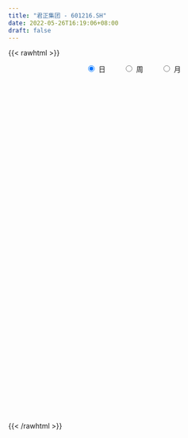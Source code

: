 ```yaml
---
title: "君正集团 - 601216.SH"
date: 2022-05-26T16:19:06+08:00
draft: false
---
```

{{< rawhtml >}}
    <div style="text-align: center">
        <label style="padding: 1rem;"><input style="margin-right: .5rem" type="radio" name="period" value="D" checked onclick="period_change(this)">日</label>
        <label style="padding: 1rem;"><input style="margin-right: .5rem" type="radio" name="period" value="W" onclick="period_change(this)">周</label>
        <label style="padding: 1rem;"><input style="margin-right: .5rem" type="radio" name="period" value="M" onclick="period_change(this)">月</label>
    </div>
    <div id="chart" style="height: 700px;"></div> 
    <script type="text/javascript">
        const D_v = [891993.33,692372.86,1177638.8999999999,1035519.51,570657.67,552056.97,911359.78,1564120.9299999999,1066874.3500000001,1007108.9300000001,904822.03,755658.48,815085.98,568655.12,2514483.6000000001,1509762.9199999999,1034806.73,2079027.0,1630216.23,1502436.74,1031755.72,751898.2,547353.0,594900.98,507960.56,565389.37,741685.8199999999,530629.66,539510.89,500364.05,899895.02,702386.58,799708.9399999999,532064.35,444704.12,517934.22,445865.38,620851.65,785610.91,890453.63,553523.09,1210856.28,659799.97,814462.5,583436.63,511651.98,510893.88,1152224.22,967160.24,915084.6899999999,730670.59,904309.3199999999,567568.12,526907.39,636214.03,521986.53,443466.32,572027.4,394645.7,517112.4,497159.42,1467773.3200000001,847079.73,985526.1800000001,656171.8100000001,693503.9300000001,763688.13,653877.25,665514.89,1479097.0600000001,1037381.14,3695187.8799999999,3338530.1400000001,1975680.51,2566145.6099999999,3070098.48,2380429.6600000001,2567075.3100000001,2041448.6499999999,1452501.27,1993085.9099999999,4476432.54,6048664.1900000004,4520880.1299999999,3769780.0,2610029.1499999999,2451434.4500000002,3193665.77,2348176.4199999999,2670800.7400000002,4679308.9500000002,3319400.4199999999,2244024.7400000002,1385315.8,1793103.49,931786.53,871679.75,1016834.76,1169423.6299999999,1295946.96,685058.9,637066.2,900810.01,723571.27,731986.73,846252.4300000001,904200.33,561227.0699999999,578066.36,782814.24,681209.41,605361.91,556036.03,950867.52,521070.84,461659.95,742460.97,412104.43,417504.42,544348.5,731305.4399999999,579739.59,435371.78,502161.74,323847.48,442221.88,785501.08,525642.64,668993.35,426878.86,357545.08,350039.66,1887666.6499999999,1077306.8799999999,1699748.54,1527173.4099999999,1204030.27,1032720.75,1499332.9399999999,1236533.1299999999,1170460.3999999999,1140944.8,1052517.4199999999,893242.76,650643.0699999999,668935.79,617906.35,832667.2,507476.81,525184.01,524150.21,508654.82,735581.67,577483.96,383067.27,439290.4,335992.97,626605.5600000001,491002.96,348871.12,444720.24,301954.92,547277.54,587928.64,600447.71,596471.0,295974.48,312977.46,367352.8,330176.72,280419.0,209089.26,403180.44,256407.1,296575.95,263075.46,284151.68,277584.1,321292.84,325514.51,313048.3,243530.24,280445.05,252497.64,239972.14,203314.21,223690.62,273353.76,311071.33,640132.8100000001,291286.97,311145.85,247444.73,362269.42,650178.28,419646.62,369961.93,387451.67,544921.4300000001,309156.33,340036.64,289573.83,519512.56,452062.67,364059.24,326668.17,292320.73,258854.79,230476.34,277543.42,269114.63,280747.91,207482.0,308997.66,315932.0,220869.06,392616.7,349524.35,324354.93,633580.72,408025.88,430431.65,397404.47,1064750.0600000001,439835.15,381220.92,612572.76,478847.35,321656.09,498294.09,453962.05,398770.35,283682.37,457368.71,392852.81,359891.17,182567.8,311319.96,362531.71,244456.0,252608.79,197991.69,160121.58,191360.58,245366.05,330310.43,366700.83,341202.69,182980.38,253045.33]
const D_histogram = [0.0,0.0006062678,-0.0081409157,-0.0198484936,-0.0242648705,-0.0268557848,-0.0202240232,-0.0062944168,0.0023994535,-0.0005310316,-0.0045299281,-0.0041283884,-0.0100743976,-0.0129953203,0.0037443275,0.016157823,0.0203220646,0.034820564,0.0404001684,0.0284029586,0.0066104418,-0.0036016581,-0.0117554225,-0.0168884822,-0.0204588235,-0.0189868304,-0.0163028192,-0.0174299179,-0.0151033459,-0.0138905026,-0.0223421156,-0.0306136631,-0.0293344933,-0.0322801421,-0.0325404234,-0.0265625213,-0.0226710667,-0.0215160347,-0.0137913524,-0.0023224479,0.0038773939,0.0147371424,0.0177039288,0.0212712747,0.0185977856,0.0127485991,0.0090155744,0.0150803581,0.0154467416,0.0070816526,-0.0044192531,-0.0236544255,-0.030082441,-0.0299921776,-0.0244764033,-0.0208987965,-0.0148468471,-0.0171000914,-0.0161054807,-0.0111760789,-0.0052897145,0.0143016485,0.0241926617,0.0350881602,0.0376658211,0.0309799895,0.0340840923,0.0290440436,0.0190974088,0.0256986123,0.0301417057,0.0642011796,0.0766012472,0.0707719371,0.0728063837,0.0858788576,0.080738025,0.0872412763,0.0749759965,0.058438989,0.0559126641,0.0768510242,0.1246255213,0.1334632632,0.1171287226,0.0805005933,0.0603310613,0.0354428566,0.0037155657,0.0070088181,0.0307873031,0.0016330166,-0.044495849,-0.0649211238,-0.1031169058,-0.1183047553,-0.1243876322,-0.1190558964,-0.1206177347,-0.1306107816,-0.1329414503,-0.1300443107,-0.1103242484,-0.0910530372,-0.0818003305,-0.0663620984,-0.0642975362,-0.0603661858,-0.0527805633,-0.0540308699,-0.0568016155,-0.0519543371,-0.0437442699,-0.0458825113,-0.0421648502,-0.0374283132,-0.0392360979,-0.0360270696,-0.0278451799,-0.0220172534,-0.007709247,0.0047996643,0.0155142606,0.0200399415,0.0242326712,0.0279416926,0.0361948302,0.0403992271,0.0462207087,0.0456252867,0.0422114508,0.0383901914,0.0586770969,0.0622448443,0.0760642807,0.0877533538,0.0941035051,0.0933690741,0.1020597434,0.1019298028,0.0871112949,0.058559131,0.0431839134,0.0233736105,0.0049595809,-0.002052652,-0.0136715447,-0.0313666204,-0.0397456779,-0.0443085097,-0.0486919324,-0.0551748466,-0.0471918423,-0.0444926892,-0.0419545546,-0.0389165969,-0.0343595626,-0.0251819154,-0.0218281667,-0.0184217231,-0.0163951893,-0.0114733626,-0.0056068593,0.0037478796,0.0064937477,-0.0014432063,-0.0054457625,-0.0073982583,-0.0124138374,-0.0184199023,-0.0227754243,-0.0251780078,-0.0338313137,-0.0337463663,-0.0364082855,-0.029082184,-0.0158135467,-0.0013942948,0.0085262006,0.0176401874,0.0180725748,0.0155523528,0.0125545131,0.0138530857,0.0126395059,0.0130770507,0.0157730996,0.0152402173,0.0158675856,0.0088568272,0.0057022642,0.0019261774,0.0005067966,0.0038286879,0.0124921579,0.0131719974,0.0075058389,-0.0031342995,-0.019517998,-0.0258347699,-0.0260899456,-0.028216579,-0.0460184755,-0.0458038143,-0.0399471702,-0.0307702077,-0.0224757807,-0.0157562671,-0.0090638617,-0.0084622056,-0.0072231293,-0.0043566687,-0.0038014131,0.003581077,0.0091039914,0.0137892662,0.0240542528,0.0295654429,0.0336552841,0.0365631478,0.0372180479,0.0363416756,0.0395740555,0.0470366074,0.0451649646,0.0450961236,0.0275509468,0.0043761307,-0.0096351666,-0.0350154378,-0.0629203955,-0.0678271865,-0.0693945376,-0.0501213427,-0.0378270925,-0.0381234986,-0.0347218754,-0.0271870497,-0.0205855191,-0.0142299278,-0.0064146943,0.0000058177,0.0052155582,0.00938142,0.0113768821,0.0169868572,0.0264440683,0.0211640257,0.020277219,0.0215061027]
const D_fast = [0.0,0.0007578348,-0.0100245777,-0.0266942789,-0.0371768736,-0.046481734,-0.0449059782,-0.032549976,-0.0232562423,-0.0263194853,-0.0314508638,-0.0320814212,-0.0405460298,-0.0467157826,-0.0290400529,-0.0125871017,-0.0033423439,0.0198612964,0.0355409429,0.0306444729,0.0105045664,-0.0006079479,-0.011700568,-0.0210557482,-0.0297407954,-0.0330155099,-0.0344072035,-0.0398917817,-0.0413410462,-0.0436008285,-0.0576379704,-0.0735629337,-0.0796173872,-0.0906330715,-0.0990284586,-0.0996911869,-0.101467499,-0.1056914756,-0.1014146314,-0.0905263389,-0.0833571486,-0.0688131146,-0.0614203459,-0.0525351813,-0.0505592241,-0.0532212607,-0.0547003919,-0.0448655187,-0.0406374497,-0.0472321256,-0.0598378446,-0.0849866233,-0.0989352492,-0.1063430301,-0.1069463567,-0.108593449,-0.1062532113,-0.1127814785,-0.115813238,-0.1136778559,-0.1091139201,-0.085947145,-0.0700079663,-0.0503404279,-0.0383463117,-0.0372871458,-0.0256620199,-0.0234410578,-0.0286133404,-0.0155874839,-0.003608964,0.0465008048,0.0780511842,0.0899148583,0.1101509009,0.1446930892,0.1597367628,0.1880503332,0.1945290526,0.1926017923,0.2040536334,0.2442047496,0.323135627,0.3653391847,0.3782868247,0.3617838438,0.356697077,0.3406695866,0.309871187,0.314916644,0.3463919547,0.3176459224,0.2603930945,0.2237375388,0.1597625304,0.114998492,0.0778187071,0.0533864687,0.0216701968,-0.0209755455,-0.0565415767,-0.0861555148,-0.0940165146,-0.0975085627,-0.1087059387,-0.1098582311,-0.1238680531,-0.1350282491,-0.1406377674,-0.1553957915,-0.172366941,-0.1805082468,-0.1832342471,-0.1968431163,-0.2036666678,-0.2082872091,-0.2199040182,-0.2257017574,-0.2244811626,-0.2241575495,-0.2117768549,-0.1980680274,-0.183474866,-0.1739391998,-0.1636883023,-0.1529938578,-0.1356920126,-0.1213878089,-0.1040111501,-0.0932002505,-0.0860612237,-0.0802849352,-0.0453287555,-0.026199797,0.0066357095,0.0402631211,0.0701391487,0.0927469863,0.1269525914,0.1523051015,0.1592644173,0.1453520361,0.1407727968,0.1268058966,0.1096317623,0.1021063663,0.0870695875,0.0615328566,0.0432173797,0.0275774205,0.0110210146,-0.0092556112,-0.0130705675,-0.0214945866,-0.0294450907,-0.0361362822,-0.0401691385,-0.0372869702,-0.0393902632,-0.0405892504,-0.0426615139,-0.0406080279,-0.0361432394,-0.0258515305,-0.0214822255,-0.0297799812,-0.035143978,-0.0389460384,-0.0470650767,-0.0576761173,-0.0677254953,-0.0764225807,-0.0935337151,-0.1018853592,-0.1136493498,-0.1135937943,-0.1042785438,-0.0902078655,-0.0781558199,-0.0646317863,-0.0596812552,-0.058313389,-0.0581726004,-0.0534107564,-0.0514644598,-0.0477576523,-0.0411183285,-0.0378411565,-0.0332468917,-0.0380434434,-0.0397724403,-0.0430669828,-0.0443596644,-0.0400806011,-0.0282940917,-0.0243212528,-0.0281109516,-0.0395346649,-0.0607978629,-0.0735733273,-0.0803509894,-0.0895317675,-0.1188382829,-0.1300745753,-0.1342047237,-0.1327203132,-0.1300448313,-0.1272643845,-0.1228379445,-0.1243518398,-0.1249185459,-0.1231412524,-0.1235363501,-0.1152585907,-0.1074596785,-0.0993270871,-0.0830485373,-0.0701459865,-0.0576423243,-0.0455936736,-0.0356342615,-0.0274252149,-0.0142993212,0.0049223826,0.014341981,0.0255471708,0.0148897307,-0.0071910527,-0.0236111416,-0.0577452723,-0.1013803289,-0.1232439165,-0.1421599021,-0.1354170428,-0.1325795657,-0.1424068465,-0.1476856921,-0.1469476288,-0.145492478,-0.1426943687,-0.1364828087,-0.1300608423,-0.1235472123,-0.1170359954,-0.1121963128,-0.1023396234,-0.0862713952,-0.0862604314,-0.0820779334,-0.075472524]
const D_slow = [0.0,0.000151567,-0.001883662,-0.0068457854,-0.012912003,-0.0196259492,-0.024681955,-0.0262555592,-0.0256556958,-0.0257884537,-0.0269209357,-0.0279530328,-0.0304716322,-0.0337204623,-0.0327843804,-0.0287449247,-0.0236644085,-0.0149592675,-0.0048592255,0.0022415142,0.0038941247,0.0029937101,0.0000548545,-0.004167266,-0.0092819719,-0.0140286795,-0.0181043843,-0.0224618638,-0.0262377003,-0.0297103259,-0.0352958548,-0.0429492706,-0.0502828939,-0.0583529294,-0.0664880353,-0.0731286656,-0.0787964323,-0.0841754409,-0.087623279,-0.088203891,-0.0872345425,-0.0835502569,-0.0791242747,-0.0738064561,-0.0691570097,-0.0659698599,-0.0637159663,-0.0599458768,-0.0560841914,-0.0543137782,-0.0554185915,-0.0613321979,-0.0688528081,-0.0763508525,-0.0824699533,-0.0876946525,-0.0914063642,-0.0956813871,-0.0997077573,-0.102501777,-0.1038242056,-0.1002487935,-0.0942006281,-0.085428588,-0.0760121327,-0.0682671354,-0.0597461123,-0.0524851014,-0.0477107492,-0.0412860961,-0.0337506697,-0.0177003748,0.001449937,0.0191429213,0.0373445172,0.0588142316,0.0789987378,0.1008090569,0.1195530561,0.1341628033,0.1481409693,0.1673537254,0.1985101057,0.2318759215,0.2611581021,0.2812832505,0.2963660158,0.3052267299,0.3061556214,0.3079078259,0.3156046516,0.3160129058,0.3048889435,0.2886586626,0.2628794361,0.2333032473,0.2022063393,0.1724423652,0.1422879315,0.1096352361,0.0763998735,0.0438887959,0.0163077338,-0.0064555255,-0.0269056082,-0.0434961328,-0.0595705168,-0.0746620633,-0.0878572041,-0.1013649216,-0.1155653255,-0.1285539097,-0.1394899772,-0.150960605,-0.1615018176,-0.1708588959,-0.1806679204,-0.1896746878,-0.1966359827,-0.2021402961,-0.2040676079,-0.2028676918,-0.1989891266,-0.1939791413,-0.1879209735,-0.1809355503,-0.1718868428,-0.161787036,-0.1502318588,-0.1388255371,-0.1282726744,-0.1186751266,-0.1040058524,-0.0884446413,-0.0694285711,-0.0474902327,-0.0239643564,-0.0006220879,0.024892848,0.0503752987,0.0721531224,0.0867929051,0.0975888835,0.1034322861,0.1046721813,0.1041590183,0.1007411322,0.0928994771,0.0829630576,0.0718859302,0.0597129471,0.0459192354,0.0341212748,0.0229981025,0.0125094639,0.0027803147,-0.005809576,-0.0121050548,-0.0175620965,-0.0221675273,-0.0262663246,-0.0291346653,-0.0305363801,-0.0295994102,-0.0279759732,-0.0283367748,-0.0296982155,-0.03154778,-0.0346512394,-0.039256215,-0.044950071,-0.051244573,-0.0597024014,-0.068138993,-0.0772410643,-0.0845116103,-0.088464997,-0.0888135707,-0.0866820205,-0.0822719737,-0.07775383,-0.0738657418,-0.0707271135,-0.0672638421,-0.0641039656,-0.060834703,-0.0568914281,-0.0530813737,-0.0491144773,-0.0469002706,-0.0454747045,-0.0449931602,-0.044866461,-0.043909289,-0.0407862496,-0.0374932502,-0.0356167905,-0.0364003654,-0.0412798649,-0.0477385574,-0.0542610438,-0.0613151885,-0.0728198074,-0.084270761,-0.0942575535,-0.1019501054,-0.1075690506,-0.1115081174,-0.1137740828,-0.1158896342,-0.1176954165,-0.1187845837,-0.119734937,-0.1188396677,-0.1165636699,-0.1131163533,-0.1071027901,-0.0997114294,-0.0912976084,-0.0821568214,-0.0728523095,-0.0637668905,-0.0538733767,-0.0421142248,-0.0308229837,-0.0195489528,-0.0126612161,-0.0115671834,-0.013975975,-0.0227298345,-0.0384599334,-0.05541673,-0.0727653644,-0.0852957001,-0.0947524732,-0.1042833479,-0.1129638167,-0.1197605791,-0.1249069589,-0.1284644409,-0.1300681145,-0.13006666,-0.1287627705,-0.1264174155,-0.1235731949,-0.1193264806,-0.1127154635,-0.1074244571,-0.1023551524,-0.0969786267]
const D_data = [['2021-05-17', 5.5877, 5.5402, 5.4832, 5.6162],['2021-05-18', 5.5022, 5.5497, 5.4832, 5.6067],['2021-05-19', 5.5307, 5.4072, 5.3882, 5.5402],['2021-05-20', 5.3597, 5.3027, 5.2456, 5.3977],['2021-05-21', 5.3122, 5.3312, 5.3027, 5.3977],['2021-05-24', 5.3217, 5.3122, 5.2741, 5.3597],['2021-05-25', 5.3312, 5.4167, 5.3027, 5.4452],['2021-05-26', 5.4737, 5.5497, 5.4642, 5.6353],['2021-05-27', 5.4927, 5.5402, 5.4832, 5.6067],['2021-05-28', 5.5687, 5.4072, 5.3882, 5.5877],['2021-05-31', 5.4072, 5.3692, 5.3122, 5.4262],['2021-06-01', 5.3502, 5.4072, 5.3027, 5.4262],['2021-06-02', 5.4072, 5.3027, 5.2931, 5.4072],['2021-06-03', 5.3122, 5.3027, 5.2931, 5.3692],['2021-06-04', 5.4832, 5.5782, 5.4262, 5.7398],['2021-06-07', 5.4737, 5.6067, 5.4357, 5.6353],['2021-06-08', 5.5592, 5.5592, 5.5307, 5.6638],['2021-06-09', 5.5687, 5.7588, 5.5307, 5.7588],['2021-06-10', 5.7303, 5.7303, 5.5877, 5.7493],['2021-06-11', 5.72, 5.52, 5.51, 5.72],['2021-06-15', 5.52, 5.32, 5.31, 5.52],['2021-06-16', 5.3, 5.38, 5.25, 5.43],['2021-06-17', 5.35, 5.35, 5.33, 5.43],['2021-06-18', 5.36, 5.34, 5.23, 5.37],['2021-06-21', 5.28, 5.32, 5.26, 5.35],['2021-06-22', 5.32, 5.36, 5.3, 5.39],['2021-06-23', 5.37, 5.37, 5.3, 5.41],['2021-06-24', 5.36, 5.31, 5.3, 5.37],['2021-06-25', 5.31, 5.34, 5.28, 5.37],['2021-06-28', 5.32, 5.32, 5.3, 5.36],['2021-06-29', 5.32, 5.16, 5.15, 5.33],['2021-06-30', 5.14, 5.09, 5.06, 5.14],['2021-07-01', 5.12, 5.16, 5.1, 5.29],['2021-07-02', 5.16, 5.07, 5.06, 5.17],['2021-07-05', 5.06, 5.06, 5.01, 5.1],['2021-07-06', 5.07, 5.12, 5.07, 5.17],['2021-07-07', 5.09, 5.09, 5.05, 5.11],['2021-07-08', 5.11, 5.04, 5.02, 5.14],['2021-07-09', 5.01, 5.12, 4.96, 5.15],['2021-07-12', 5.12, 5.2, 5.11, 5.26],['2021-07-13', 5.16, 5.17, 5.14, 5.24],['2021-07-14', 5.17, 5.27, 5.13, 5.36],['2021-07-15', 5.23, 5.21, 5.14, 5.28],['2021-07-16', 5.2, 5.24, 5.17, 5.35],['2021-07-19', 5.25, 5.17, 5.15, 5.27],['2021-07-20', 5.12, 5.11, 5.04, 5.17],['2021-07-21', 5.12, 5.11, 5.1, 5.19],['2021-07-22', 5.11, 5.24, 5.07, 5.3],['2021-07-23', 5.24, 5.19, 5.17, 5.36],['2021-07-26', 5.19, 5.06, 5.0, 5.19],['2021-07-27', 5.03, 4.96, 4.96, 5.12],['2021-07-28', 4.95, 4.76, 4.56, 4.96],['2021-07-29', 4.78, 4.82, 4.78, 4.89],['2021-07-30', 4.82, 4.85, 4.77, 4.91],['2021-08-02', 4.85, 4.9, 4.75, 4.92],['2021-08-03', 4.86, 4.87, 4.84, 4.93],['2021-08-04', 4.91, 4.9, 4.86, 4.93],['2021-08-05', 4.88, 4.78, 4.78, 4.89],['2021-08-06', 4.8, 4.79, 4.74, 4.84],['2021-08-09', 4.77, 4.83, 4.74, 4.86],['2021-08-10', 4.83, 4.85, 4.8, 4.89],['2021-08-11', 4.85, 5.08, 4.85, 5.15],['2021-08-12', 5.02, 5.04, 4.96, 5.07],['2021-08-13', 5.03, 5.12, 5.01, 5.14],['2021-08-16', 5.15, 5.07, 5.06, 5.18],['2021-08-17', 5.05, 4.96, 4.95, 5.11],['2021-08-18', 4.95, 5.09, 4.92, 5.1],['2021-08-19', 5.11, 5.0, 4.98, 5.12],['2021-08-20', 4.99, 4.91, 4.85, 4.99],['2021-08-23', 4.91, 5.12, 4.91, 5.27],['2021-08-24', 5.12, 5.14, 5.07, 5.2],['2021-08-25', 5.16, 5.65, 5.09, 5.65],['2021-08-26', 5.65, 5.56, 5.45, 5.68],['2021-08-27', 5.5, 5.41, 5.37, 5.53],['2021-08-30', 5.48, 5.56, 5.48, 5.68],['2021-08-31', 5.52, 5.81, 5.43, 6.0],['2021-09-01', 5.82, 5.68, 5.63, 5.95],['2021-09-02', 5.68, 5.91, 5.58, 5.97],['2021-09-03', 5.88, 5.74, 5.7, 5.99],['2021-09-06', 5.72, 5.68, 5.55, 5.78],['2021-09-07', 5.73, 5.87, 5.68, 5.94],['2021-09-08', 5.85, 6.29, 5.84, 6.45],['2021-09-09', 6.38, 6.92, 6.35, 6.92],['2021-09-10', 6.9, 6.72, 6.59, 6.98],['2021-09-13', 6.68, 6.52, 6.27, 6.72],['2021-09-14', 6.53, 6.24, 6.2, 6.56],['2021-09-15', 6.2, 6.39, 6.16, 6.48],['2021-09-16', 6.6, 6.29, 6.27, 6.75],['2021-09-17', 6.18, 6.11, 5.97, 6.43],['2021-09-22', 6.18, 6.52, 6.1, 6.56],['2021-09-23', 6.81, 6.91, 6.45, 7.16],['2021-09-24', 6.68, 6.29, 6.23, 6.75],['2021-09-27', 6.44, 5.9, 5.82, 6.45],['2021-09-28', 5.9, 6.04, 5.89, 6.14],['2021-09-29', 6.0, 5.63, 5.6, 6.1],['2021-09-30', 5.63, 5.72, 5.62, 5.79],['2021-10-08', 5.83, 5.71, 5.65, 5.89],['2021-10-11', 5.8, 5.78, 5.67, 5.85],['2021-10-12', 5.75, 5.63, 5.51, 5.89],['2021-10-13', 5.61, 5.41, 5.26, 5.63],['2021-10-14', 5.3, 5.38, 5.28, 5.48],['2021-10-15', 5.37, 5.35, 5.3, 5.46],['2021-10-18', 5.35, 5.53, 5.31, 5.54],['2021-10-19', 5.54, 5.55, 5.48, 5.61],['2021-10-20', 5.38, 5.43, 5.34, 5.49],['2021-10-21', 5.42, 5.51, 5.42, 5.58],['2021-10-22', 5.47, 5.33, 5.29, 5.51],['2021-10-25', 5.24, 5.31, 5.17, 5.38],['2021-10-26', 5.29, 5.33, 5.28, 5.45],['2021-10-27', 5.31, 5.18, 5.12, 5.32],['2021-10-28', 5.14, 5.09, 5.06, 5.24],['2021-10-29', 5.1, 5.13, 5.02, 5.14],['2021-11-01', 5.09, 5.15, 5.08, 5.17],['2021-11-02', 5.14, 4.98, 4.9, 5.14],['2021-11-03', 4.96, 5.0, 4.89, 5.04],['2021-11-04', 5.01, 4.98, 4.95, 5.02],['2021-11-05', 4.97, 4.85, 4.83, 4.97],['2021-11-08', 4.85, 4.86, 4.78, 4.89],['2021-11-09', 4.85, 4.9, 4.84, 4.92],['2021-11-10', 4.88, 4.86, 4.78, 4.89],['2021-11-11', 4.86, 4.98, 4.85, 4.99],['2021-11-12', 4.98, 5.0, 4.94, 5.04],['2021-11-15', 5.01, 5.02, 4.95, 5.03],['2021-11-16', 5.02, 4.97, 4.95, 5.04],['2021-11-17', 4.98, 4.98, 4.92, 5.0],['2021-11-18', 4.98, 4.99, 4.98, 5.03],['2021-11-19', 4.98, 5.08, 4.92, 5.1],['2021-11-22', 5.05, 5.07, 5.04, 5.13],['2021-11-23', 5.08, 5.13, 5.05, 5.18],['2021-11-24', 5.12, 5.08, 5.06, 5.13],['2021-11-25', 5.08, 5.05, 5.05, 5.1],['2021-11-26', 5.03, 5.04, 4.99, 5.07],['2021-11-29', 4.97, 5.41, 4.93, 5.5],['2021-11-30', 5.42, 5.3, 5.28, 5.45],['2021-12-01', 5.3, 5.52, 5.28, 5.59],['2021-12-02', 5.55, 5.62, 5.47, 5.7],['2021-12-03', 5.67, 5.67, 5.59, 5.73],['2021-12-06', 5.7, 5.67, 5.62, 5.75],['2021-12-07', 5.72, 5.89, 5.65, 5.91],['2021-12-08', 5.88, 5.89, 5.74, 5.99],['2021-12-09', 5.9, 5.75, 5.72, 5.92],['2021-12-10', 5.71, 5.53, 5.53, 5.77],['2021-12-13', 5.63, 5.63, 5.6, 5.78],['2021-12-14', 5.61, 5.52, 5.49, 5.68],['2021-12-15', 5.51, 5.46, 5.45, 5.56],['2021-12-16', 5.46, 5.55, 5.46, 5.55],['2021-12-17', 5.55, 5.45, 5.45, 5.57],['2021-12-20', 5.41, 5.29, 5.28, 5.42],['2021-12-21', 5.28, 5.32, 5.23, 5.35],['2021-12-22', 5.32, 5.31, 5.28, 5.38],['2021-12-23', 5.31, 5.26, 5.23, 5.31],['2021-12-24', 5.26, 5.17, 5.15, 5.29],['2021-12-27', 5.26, 5.32, 5.24, 5.41],['2021-12-28', 5.26, 5.25, 5.19, 5.32],['2021-12-29', 5.22, 5.23, 5.19, 5.29],['2021-12-30', 5.23, 5.22, 5.19, 5.26],['2021-12-31', 5.21, 5.23, 5.2, 5.24],['2022-01-04', 5.26, 5.3, 5.24, 5.34],['2022-01-05', 5.29, 5.24, 5.2, 5.29],['2022-01-06', 5.21, 5.24, 5.2, 5.25],['2022-01-07', 5.24, 5.22, 5.21, 5.29],['2022-01-10', 5.22, 5.26, 5.21, 5.28],['2022-01-11', 5.24, 5.29, 5.24, 5.34],['2022-01-12', 5.29, 5.37, 5.27, 5.38],['2022-01-13', 5.39, 5.32, 5.3, 5.44],['2022-01-14', 5.3, 5.17, 5.16, 5.31],['2022-01-17', 5.15, 5.18, 5.13, 5.2],['2022-01-18', 5.2, 5.18, 5.15, 5.21],['2022-01-19', 5.16, 5.11, 5.09, 5.18],['2022-01-20', 5.11, 5.05, 5.04, 5.14],['2022-01-21', 5.05, 5.02, 5.01, 5.08],['2022-01-24', 5.02, 5.0, 4.96, 5.02],['2022-01-25', 4.99, 4.86, 4.86, 5.0],['2022-01-26', 4.88, 4.91, 4.88, 4.96],['2022-01-27', 4.92, 4.83, 4.83, 4.93],['2022-01-28', 4.84, 4.93, 4.83, 4.94],['2022-02-07', 4.99, 5.03, 4.99, 5.05],['2022-02-08', 5.0, 5.1, 5.0, 5.1],['2022-02-09', 5.12, 5.1, 5.08, 5.14],['2022-02-10', 5.12, 5.14, 5.09, 5.17],['2022-02-11', 5.13, 5.06, 5.05, 5.16],['2022-02-14', 5.06, 5.02, 5.01, 5.07],['2022-02-15', 5.01, 5.0, 4.97, 5.05],['2022-02-16', 5.03, 5.05, 5.02, 5.1],['2022-02-17', 5.07, 5.02, 5.01, 5.08],['2022-02-18', 5.0, 5.04, 4.98, 5.05],['2022-02-21', 5.05, 5.08, 5.03, 5.09],['2022-02-22', 5.05, 5.05, 5.01, 5.1],['2022-02-23', 5.03, 5.07, 5.01, 5.07],['2022-02-24', 5.08, 4.96, 4.93, 5.13],['2022-02-25', 4.98, 4.98, 4.96, 5.03],['2022-02-28', 4.98, 4.95, 4.88, 4.99],['2022-03-01', 4.96, 4.96, 4.93, 5.0],['2022-03-02', 4.93, 5.02, 4.93, 5.03],['2022-03-03', 5.06, 5.12, 5.01, 5.16],['2022-03-04', 5.07, 5.05, 5.02, 5.09],['2022-03-07', 5.04, 4.96, 4.93, 5.06],['2022-03-08', 4.94, 4.85, 4.82, 4.95],['2022-03-09', 4.86, 4.69, 4.47, 4.9],['2022-03-10', 4.82, 4.73, 4.71, 4.82],['2022-03-11', 4.68, 4.76, 4.57, 4.77],['2022-03-14', 4.72, 4.7, 4.7, 4.83],['2022-03-15', 4.67, 4.41, 4.4, 4.68],['2022-03-16', 4.48, 4.54, 4.35, 4.57],['2022-03-17', 4.57, 4.58, 4.55, 4.65],['2022-03-18', 4.54, 4.62, 4.53, 4.65],['2022-03-21', 4.62, 4.62, 4.56, 4.65],['2022-03-22', 4.59, 4.61, 4.56, 4.64],['2022-03-23', 4.62, 4.62, 4.6, 4.66],['2022-03-24', 4.6, 4.54, 4.53, 4.61],['2022-03-25', 4.53, 4.53, 4.52, 4.61],['2022-03-28', 4.5, 4.54, 4.43, 4.57],['2022-03-29', 4.55, 4.5, 4.48, 4.56],['2022-03-30', 4.53, 4.59, 4.52, 4.61],['2022-03-31', 4.6, 4.59, 4.57, 4.65],['2022-04-01', 4.56, 4.6, 4.54, 4.61],['2022-04-06', 4.58, 4.71, 4.56, 4.73],['2022-04-07', 4.69, 4.7, 4.66, 4.75],['2022-04-08', 4.68, 4.72, 4.63, 4.72],['2022-04-11', 4.69, 4.74, 4.68, 4.86],['2022-04-12', 4.72, 4.74, 4.64, 4.76],['2022-04-13', 4.72, 4.74, 4.68, 4.82],['2022-04-14', 4.76, 4.82, 4.74, 4.84],['2022-04-15', 4.78, 4.93, 4.78, 5.21],['2022-04-18', 4.92, 4.86, 4.82, 4.92],['2022-04-19', 4.91, 4.91, 4.85, 4.94],['2022-04-20', 4.86, 4.67, 4.67, 4.87],['2022-04-21', 4.65, 4.5, 4.47, 4.65],['2022-04-22', 4.48, 4.51, 4.4, 4.56],['2022-04-25', 4.46, 4.24, 4.24, 4.47],['2022-04-26', 4.2, 4.02, 4.02, 4.26],['2022-04-27', 3.99, 4.16, 3.92, 4.17],['2022-04-28', 4.13, 4.12, 4.08, 4.19],['2022-04-29', 4.16, 4.37, 4.15, 4.38],['2022-05-05', 4.28, 4.32, 4.27, 4.4],['2022-05-06', 4.23, 4.15, 4.13, 4.24],['2022-05-09', 4.15, 4.16, 4.12, 4.2],['2022-05-10', 4.12, 4.2, 4.06, 4.21],['2022-05-11', 4.19, 4.19, 4.17, 4.28],['2022-05-12', 4.19, 4.19, 4.13, 4.22],['2022-05-13', 4.2, 4.22, 4.18, 4.29],['2022-05-16', 4.27, 4.22, 4.2, 4.28],['2022-05-17', 4.23, 4.22, 4.16, 4.24],['2022-05-18', 4.24, 4.22, 4.19, 4.24],['2022-05-19', 4.16, 4.2, 4.12, 4.21],['2022-05-20', 4.22, 4.26, 4.21, 4.26],['2022-05-23', 4.26, 4.35, 4.25, 4.38],['2022-05-24', 4.35, 4.18, 4.18, 4.38],['2022-05-25', 4.18, 4.22, 4.17, 4.24],['2022-05-26', 4.23, 4.25, 4.17, 4.27]]
const W_v = [5862077.1899999995,3929247.8400000003,3702945.5600000001,1412407.2,3893993.0099999998,3366873.5500000003,1873062.6700000002,1461941.0100000002,3506499.9299999997,2022177.8200000001,1963982.3700000001,1625654.96,1590050.2799999998,1095057.7,2513210.9699999997,2243051.2399999998,3706682.1699999999,2911211.0800000001,6013439.25,12188957.7400000002,6166724.3700000001,6277553.2199999997,9314497.3200000003,5734962.9399999995,4618927.3499999996,3784858.5099999998,2665101.9299999997,1930834.8200000001,1605429.5299999998,1410136.8799999999,1461329.4399999999,2213038.3499999996,2636121.8399999999,4487894.7299999995,3238859.1899999999,3289780.6699999999,2137314.3899999997,2073499.9000000001,783916.83,2178950.4100000001,1684586.98,1032400.37,1501140.4500000002,1672600.9199999999,1454770.8500000001,1586452.3200000001,1400809.4099999999,1348137.8300000001,1650528.4200000002,965596.96,1177062.73,1085600.03,1010940.49,2340819.0099999998,1246110.4900000002,1432888.21,951686.6099999999,1090364.48,981752.51,713142.0900000001,746377.48,803051.42,600574.8100000001,1241495.6399999999,1086999.4399999999,1040139.8500000001,1125363.76,2189144.6499999999,2611632.7400000002,1919769.2999999998,850169.9500000001,1079895.7,938382.4600000001,585328.3199999999,613967.1799999999,391869.15,864286.83,908733.5900000001,885453.59,826102.7000000001,1472607.5800000001,3405768.8300000001,14063252.25,13674062.4199999999,12013630.5099999979,9415293.9399999995,4734840.2200000007,5230218.29,5552634.8600000003,2659086.4899999998,2445046.9300000002,1080367.6399999999,2062532.4000000001,1748144.2899999998,1234786.4100000001,1736847.3,902976.24,3360969.5499999998,2331994.8999999999,1327343.6799999999,1344274.6100000003,1250456.52,1360256.8399999999,890290.3599999999,1245633.4399999999,1036160.1099999999,827334.05,1027159.5200000001,1073219.3700000001,2345535.8399999999,2463277.1399999997,1622183.6999999997,1620614.21,120775.82,693491.42,1142750.73,602828.7,1265737.52,1619193.96,1023622.88,822448.1200000001,1512627.7,778949.16,989393.46,2235099.1600000001,1428695.8300000001,2089843.0700000001,2210155.3999999999,2266728.48,1279699.3700000001,2070438.3300000001,1922508.3700000001,3056466.6500000004,2494898.6699999999,2033287.51,2307276.1499999999,1468122.5000000002,1906895.8699999999,973443.6799999999,1866755.4299999999,1142648.03,4141952.1799999997,1866398.2000000002,994970.1900000001,1075292.95,2292233.4400000004,2329195.5300000003,1139241.3,868961.6900000001,1399619.8,1013338.22,2738496.6499999999,6568774.75,9813975.9900000002,14696946.5299999993,31324380.7200000025,39206502.3599999994,43072240.3300000057,33271125.9600000009,33385233.9700000025,22325381.3900000006,18174424.6099999994,17516663.1300000027,12367524.7199999988,5331737.9700000007,2056756.5,11700032.6099999994,8583642.5299999993,7256295.79,11629591.120000001,9130266.2000000011,6361252.7699999996,7164482.5599999996,7529549.2300000004,5220325.0899999999,5228756.0199999996,5628978.9000000004,10939431.2400000002,7477304.2999999998,5634484.0,9472744.5,17582887.0599999987,27354016.799999997,9550151.5899999999,6627453.7200000007,20289368.7199999988,11192591.3299999982,7621062.4199999999,7821260.7799999993,5042383.0199999996,4554056.75,8365924.5700000003,8430482.8200000003,5190704.5199999996,9049540.4800000004,4096076.0,7968395.4399999995,4368182.2699999996,5101520.96,5558705.2100000009,7756249.620000001,2925907.8999999999,2885176.3000000003,3434418.9399999999,2814966.2800000003,4129095.4699999997,3725366.9500000002,3644540.1099999999,2568339.9800000004,4314651.0499999998,3432756.0100000002,11525876.7300000004,12625197.7100000009,18491564.0399999991,14373085.790000001,10669510.1099999994,6354230.5600000005,871679.75,4804330.4499999993,4106820.77,3208678.9900000002,3232095.3100000005,2685002.3799999999,2489103.96,2329099.5900000003,7395925.75,6079992.0199999996,3883245.3900000001,2898133.0499999998,2471416.2699999996,1911199.8800000001,2634079.8100000001,1586900.46,1428328.21,1521591.4300000002,1219759.28,1739535.49,1990684.8999999999,1951528.0,1951876.47,1328309.9100000001,1334028.6299999999,1066495.98,2934192.7800000003,2234132.27,2092077.5699999998,752743.98,1353484.26,1125150.3299999998,1143929.23]
const W_histogram = [0.0,-0.0039949858,-0.0197459634,-0.0250383183,-0.0199500836,-0.0295217171,-0.0387336798,-0.044162353,-0.0313714787,-0.0321957453,-0.0229874419,-0.0149028917,-0.0069105898,-0.0068651383,-0.0018126535,0.0041263036,0.013784594,0.017265543,0.0316053039,0.0444543604,0.0565897386,0.059535453,0.0694308098,0.065493523,0.0574424747,0.0395991692,0.0189586583,0.0041194959,-0.0068191491,-0.013224346,-0.017915487,-0.0142447427,-0.0110003551,0.0023489474,-0.000703189,-0.0053605525,-0.0152732039,-0.0299291941,-0.0422161844,-0.0567835349,-0.0698832305,-0.0782176127,-0.0744367364,-0.0640927317,-0.0640456136,-0.0753185683,-0.0764017191,-0.0838796042,-0.1032956796,-0.1059157138,-0.1121480835,-0.1010382301,-0.0869156749,-0.0629592965,-0.0520375302,-0.0325789694,-0.0243635982,-0.0129638784,-0.0051906745,-0.0000861541,0.0076284956,0.0185675786,0.0268786336,0.0098159207,0.0070138126,0.0109323905,0.0204412338,0.0302349281,0.0519352757,0.0546792389,0.0522357467,0.0502959908,0.0416965105,0.0346329101,0.0272214963,0.0258025437,0.0286975743,0.0324711512,0.0306268062,0.0274387908,0.0342153936,0.055911182,0.1156811853,0.1295161865,0.1601264656,0.1757200804,0.1608745935,0.1552056732,0.1386329018,0.1163082941,0.0821897323,0.0449477513,0.0086764314,-0.0235030464,-0.0465527519,-0.0609638628,-0.0765646423,-0.0731691284,-0.0627029524,-0.0583832995,-0.0521255557,-0.0480659373,-0.0417476061,-0.0390614755,-0.0403119254,-0.0508348251,-0.0552573537,-0.0517460303,-0.0481526673,-0.0295957346,-0.0127314105,-0.0090340731,-0.0100102993,-0.0106318053,-0.0077577568,-0.0081864272,-0.0074276373,-0.0048752816,0.0013589014,-0.00007197,-0.0008776743,0.0024987976,0.0045677842,0.0062344621,0.0129017031,0.0142960247,0.0197719001,0.0205113886,0.0165948634,0.0072471848,-0.0146675998,-0.0186497268,-0.0100622368,-0.0175914542,-0.0117557281,-0.0187097605,-0.0268465418,-0.0325629548,-0.0369181332,-0.0294054442,-0.0228092747,-0.0026202743,0.0132553398,0.0234206958,0.0262042972,0.0354065661,0.0319357292,0.0311543267,0.0271784227,0.0286283408,0.0296938135,0.040701344,0.0633396241,0.0755611201,0.1871757305,0.4051497589,0.6974510523,0.7174095926,0.7337936302,0.6944666369,0.6237311438,0.4343172412,0.3262189849,0.2157901159,0.0885780113,0.0131090648,-0.041764907,-0.0795524188,-0.1535887245,-0.2649145904,-0.3385962844,-0.3870740524,-0.4333128635,-0.4462358485,-0.4596271715,-0.4466990995,-0.4399786921,-0.3982909877,-0.3668964334,-0.353069502,-0.3174288868,-0.1970893364,-0.1350438332,-0.0918611577,-0.0116164151,0.0234008764,0.0342377745,0.0310979326,0.0283854752,-0.0018826933,-0.012648571,0.0033465625,0.0140431056,0.0147631794,0.0255280304,0.0407601045,0.0433375657,0.026843032,0.0198111368,0.0250963882,0.0231405185,0.008922851,-0.0007681178,-0.0243428414,-0.0349066729,-0.0322149599,-0.032131611,-0.0521213915,-0.0656569822,-0.0493991194,-0.0496685089,-0.0148589924,0.0292973943,0.1184121743,0.1292944893,0.140693008,0.1036336285,0.0736461807,0.0271592374,-0.0055962434,-0.0395024375,-0.0773678368,-0.0881118901,-0.0855599996,-0.0822713547,-0.0357479747,-0.0136228571,-0.0040898239,-0.0157032138,-0.0182281824,-0.0193500323,-0.0220422294,-0.0319090878,-0.0418538609,-0.0371908685,-0.0331043376,-0.0320705992,-0.0246350907,-0.036495069,-0.0501715357,-0.0609643649,-0.0590342316,-0.0459053387,-0.0205973011,-0.0291404835,-0.0405177442,-0.0580880003,-0.0599793274,-0.0537220839,-0.0457539289]
const W_fast = [0.0,-0.0049937322,-0.0256812006,-0.0372331352,-0.0371324214,-0.0540844841,-0.0729798668,-0.0894491282,-0.0845011236,-0.0933743266,-0.0899128836,-0.0855540563,-0.0792894019,-0.080960235,-0.0763609135,-0.0693903806,-0.0562859416,-0.0484886069,-0.0262475201,-0.0022848735,0.0239979394,0.0418275171,0.0690805764,0.0815166703,0.0878262406,0.0798827274,0.0639818811,0.0501725927,0.0375291605,0.027817877,0.0186478643,0.0187574229,0.0192517218,0.0331882611,0.0299603274,0.0239628257,0.0102318735,-0.0119064154,-0.0347474517,-0.0635106859,-0.0940811892,-0.1219699745,-0.1367982824,-0.1424774605,-0.1584417459,-0.1885443427,-0.2087279232,-0.2371757094,-0.2824157047,-0.3115146673,-0.3457840578,-0.359933762,-0.3675401255,-0.3593235712,-0.3614111875,-0.350097369,-0.3479728973,-0.3398141472,-0.3333386119,-0.32825563,-0.3186338564,-0.3030528787,-0.2880221654,-0.3026308981,-0.303679553,-0.2970278776,-0.2824087258,-0.2650562995,-0.230372133,-0.21395836,-0.2033429155,-0.1927086737,-0.1908840264,-0.1892893993,-0.189895439,-0.1848637557,-0.1747943315,-0.1629029668,-0.1570906102,-0.1534189279,-0.1380884767,-0.1024148928,-0.0137245932,0.0324894546,0.1031313501,0.162654985,0.1880281464,0.2211606445,0.2392460985,0.2459985643,0.2324274356,0.2064223925,0.1723201804,0.134264941,0.0995770475,0.0699249709,0.0351830309,0.0202862627,0.0150767006,0.0048005285,-0.0019731165,-0.0099299824,-0.0140485528,-0.0211277911,-0.0324562223,-0.0556878283,-0.0739246953,-0.0833498795,-0.0917946833,-0.0806366842,-0.0669552127,-0.0655163936,-0.0689951947,-0.072274652,-0.0713400427,-0.0738153199,-0.0749134393,-0.073579904,-0.0670059957,-0.0684548595,-0.0694799824,-0.0654788111,-0.0622678784,-0.059042585,-0.0491499182,-0.0441815905,-0.0337627401,-0.0278954044,-0.0276632138,-0.0351990961,-0.0607807807,-0.0694253394,-0.0633534086,-0.0752804896,-0.0723836955,-0.0840151681,-0.0988635848,-0.1127207365,-0.1263054482,-0.1261441203,-0.1252502694,-0.1057163376,-0.0865268886,-0.0705063586,-0.0611716829,-0.0431177724,-0.0386046771,-0.0315974979,-0.0287787962,-0.0201717929,-0.0116828668,0.0094999997,0.0479731858,0.0790849619,0.2374935048,0.5567549729,1.0234190294,1.2227299679,1.422562413,1.556852079,1.6420493719,1.5612147795,1.5346712694,1.4781899294,1.3731223276,1.3009306473,1.2356154488,1.1779398323,1.0655063455,0.887951832,0.7296210669,0.5843747858,0.4298077589,0.3053258117,0.1770276958,0.078280993,-0.0249932726,-0.0828783152,-0.1432078692,-0.2176483133,-0.2613649198,-0.1902977036,-0.1620131586,-0.1417957726,-0.0644551337,-0.0235876231,-0.0041912814,0.0004433598,0.0048272712,-0.0259115705,-0.039839591,-0.0230078169,-0.0088004973,-0.0043896288,0.0127572298,0.0381793301,0.0515911827,0.041807407,0.039728296,0.0512876444,0.0551169044,0.0431299496,0.0332469514,0.0035865175,-0.0157039822,-0.0210660093,-0.0290155631,-0.0620356915,-0.0919855278,-0.0880774448,-0.1007639616,-0.0696691931,-0.0181884578,0.1005293657,0.143735303,0.1903070738,0.1791561014,0.1675801987,0.1278830648,0.0937285232,0.0499467197,-0.0072606389,-0.0400326646,-0.0588707741,-0.0761499678,-0.0385635815,-0.0198441782,-0.011333601,-0.0268727943,-0.0339548085,-0.0399141665,-0.0481169209,-0.0659610513,-0.0863692896,-0.0910040144,-0.0951935678,-0.1021774792,-0.1009007434,-0.121884489,-0.1481038396,-0.17413776,-0.1869661847,-0.1853136264,-0.1651549141,-0.1809832174,-0.2024899141,-0.2345821703,-0.2514683292,-0.2586416066,-0.2621119339]
const W_slow = [0.0,-0.0009987464,-0.0059352373,-0.0121948169,-0.0171823378,-0.024562767,-0.034246187,-0.0452867752,-0.0531296449,-0.0611785812,-0.0669254417,-0.0706511646,-0.0723788121,-0.0740950966,-0.07454826,-0.0735166841,-0.0700705356,-0.0657541499,-0.0578528239,-0.0467392338,-0.0325917992,-0.0177079359,-0.0003502335,0.0160231473,0.030383766,0.0402835582,0.0450232228,0.0460530968,0.0443483095,0.041042223,0.0365633513,0.0330021656,0.0302520768,0.0308393137,0.0306635164,0.0293233783,0.0255050773,0.0180227788,0.0074687327,-0.006727151,-0.0241979587,-0.0437523618,-0.0623615459,-0.0783847288,-0.0943961323,-0.1132257743,-0.1323262041,-0.1532961052,-0.1791200251,-0.2055989535,-0.2336359744,-0.2588955319,-0.2806244506,-0.2963642747,-0.3093736573,-0.3175183996,-0.3236092992,-0.3268502688,-0.3281479374,-0.3281694759,-0.326262352,-0.3216204574,-0.314900799,-0.3124468188,-0.3106933656,-0.307960268,-0.3028499596,-0.2952912276,-0.2823074086,-0.2686375989,-0.2555786622,-0.2430046645,-0.2325805369,-0.2239223094,-0.2171169353,-0.2106662994,-0.2034919058,-0.195374118,-0.1877174164,-0.1808577187,-0.1723038703,-0.1583260748,-0.1294057785,-0.0970267319,-0.0569951155,-0.0130650954,0.027153553,0.0659549713,0.1006131967,0.1296902702,0.1502377033,0.1614746411,0.163643749,0.1577679874,0.1461297994,0.1308888337,0.1117476731,0.0934553911,0.077779653,0.0631838281,0.0501524392,0.0381359548,0.0276990533,0.0179336844,0.0078557031,-0.0048530032,-0.0186673416,-0.0316038492,-0.043642016,-0.0510409497,-0.0542238023,-0.0564823205,-0.0589848954,-0.0616428467,-0.0635822859,-0.0656288927,-0.067485802,-0.0687046224,-0.0683648971,-0.0683828896,-0.0686023081,-0.0679776087,-0.0668356627,-0.0652770471,-0.0620516214,-0.0584776152,-0.0535346402,-0.048406793,-0.0442580772,-0.042446281,-0.0461131809,-0.0507756126,-0.0532911718,-0.0576890354,-0.0606279674,-0.0653054075,-0.072017043,-0.0801577817,-0.089387315,-0.096738676,-0.1024409947,-0.1030960633,-0.0997822284,-0.0939270544,-0.0873759801,-0.0785243386,-0.0705404063,-0.0627518246,-0.0559572189,-0.0488001337,-0.0413766803,-0.0312013443,-0.0153664383,0.0035238417,0.0503177744,0.1516052141,0.3259679771,0.5053203753,0.6887687828,0.8623854421,1.018318228,1.1268975383,1.2084522845,1.2623998135,1.2845443163,1.2878215825,1.2773803558,1.2574922511,1.21909507,1.1528664224,1.0682173513,0.9714488382,0.8631206223,0.7515616602,0.6366548673,0.5249800925,0.4149854194,0.3154126725,0.2236885642,0.1354211887,0.056063967,0.0067916329,-0.0269693254,-0.0499346149,-0.0528387186,-0.0469884995,-0.0384290559,-0.0306545728,-0.023558204,-0.0240288773,-0.02719102,-0.0263543794,-0.022843603,-0.0191528081,-0.0127708006,-0.0025807744,0.008253617,0.014964375,0.0199171592,0.0261912562,0.0319763859,0.0342070986,0.0340150692,0.0279293588,0.0192026906,0.0111489506,0.0031160479,-0.0099143,-0.0263285455,-0.0386783254,-0.0510954526,-0.0548102007,-0.0474858521,-0.0178828086,0.0144408138,0.0496140658,0.0755224729,0.0939340181,0.1007238274,0.0993247666,0.0894491572,0.070107198,0.0480792255,0.0266892255,0.0061213869,-0.0028156068,-0.0062213211,-0.0072437771,-0.0111695805,-0.0157266261,-0.0205641342,-0.0260746915,-0.0340519635,-0.0445154287,-0.0538131459,-0.0620892302,-0.07010688,-0.0762656527,-0.08538942,-0.0979323039,-0.1131733951,-0.127931953,-0.1394082877,-0.144557613,-0.1518427338,-0.1619721699,-0.17649417,-0.1914890018,-0.2049195228,-0.216358005]
const W_data = [['2017-03-17', 4.0481, 4.0716, 3.9856, 4.181],['2017-03-24', 4.0716, 4.009, 3.9074, 4.1263],['2017-03-31', 3.9778, 3.798, 3.759, 4.0794],['2017-04-07', 3.798, 3.8527, 3.798, 3.8996],['2017-04-14', 3.884, 3.9621, 3.7511, 4.0481],['2017-04-21', 3.9153, 3.7433, 3.6574, 4.009],['2017-04-28', 3.7355, 3.6652, 3.5714, 3.7511],['2017-05-05', 3.6574, 3.6339, 3.5714, 3.7121],['2017-05-12', 3.6105, 3.8449, 3.587, 3.9465],['2017-05-19', 3.8215, 3.673, 3.6574, 3.8996],['2017-05-26', 3.6574, 3.7902, 3.6027, 3.8059],['2017-06-02', 3.798, 3.798, 3.7199, 3.8449],['2017-06-09', 3.798, 3.8215, 3.7668, 3.8606],['2017-06-16', 3.8059, 3.7277, 3.7199, 3.8137],['2017-06-23', 3.7355, 3.7902, 3.7199, 3.8996],['2017-06-30', 3.7902, 3.8215, 3.7746, 3.8449],['2017-07-07', 3.8215, 3.9074, 3.8215, 4.0247],['2017-07-14', 3.9074, 3.8684, 3.798, 3.9856],['2017-07-21', 3.8684, 4.0637, 3.5948, 4.1341],['2017-07-28', 4.1341, 4.1419, 4.0559, 4.4701],['2017-08-04', 4.1263, 4.2357, 4.0325, 4.3216],['2017-08-11', 4.1966, 4.2045, 4.0716, 4.3614],['2017-08-18', 4.2045, 4.377, 4.1339, 4.6281],['2017-08-25', 4.4084, 4.2751, 4.1653, 4.6045],['2017-09-01', 4.2829, 4.2437, 4.1574, 4.33],['2017-09-08', 4.2045, 4.0947, 4.0633, 4.2515],['2017-09-15', 4.0554, 3.9848, 3.9535, 4.0633],['2017-09-22', 3.9848, 3.977, 3.8986, 4.0319],['2017-09-29', 3.9691, 3.9613, 3.9299, 4.0711],['2017-10-13', 4.0005, 3.9691, 3.9378, 4.0397],['2017-10-20', 3.977, 3.9535, 3.8593, 3.977],['2017-10-27', 3.9456, 4.0476, 3.9378, 4.126],['2017-11-03', 4.0319, 4.0554, 3.9221, 4.2202],['2017-11-10', 4.0162, 4.228, 3.9221, 4.2986],['2017-11-17', 4.2359, 4.0554, 3.9064, 4.2359],['2017-11-24', 4.0241, 4.0162, 3.9456, 4.2359],['2017-12-01', 3.9927, 3.9064, 3.8672, 4.0241],['2017-12-08', 3.9378, 3.7652, 3.6946, 3.977],['2017-12-15', 3.7652, 3.6946, 3.6789, 3.7887],['2018-04-20', 3.6946, 3.5534, 3.5456, 4.0476],['2018-04-27', 3.5456, 3.4436, 3.3651, 3.5848],['2018-05-04', 3.4593, 3.3808, 3.2789, 3.4907],['2018-05-11', 3.3965, 3.4514, 3.3651, 3.5142],['2018-05-18', 3.4514, 3.5063, 3.4044, 3.5456],['2018-05-25', 3.5377, 3.3416, 3.3338, 3.5613],['2018-06-01', 3.3416, 3.0984, 3.0749, 3.3495],['2018-06-08', 3.1141, 3.1141, 3.0828, 3.2004],['2018-06-15', 3.1141, 2.9259, 2.871, 3.1612],['2018-06-22', 2.8788, 2.6043, 2.5023, 2.8788],['2018-06-29', 2.6043, 2.6435, 2.5023, 2.6592],['2018-07-06', 2.6435, 2.4552, 2.3533, 2.6513],['2018-07-13', 2.4631, 2.565, 2.4474, 2.5886],['2018-07-20', 2.6043, 2.5572, 2.4866, 2.62],['2018-07-27', 2.5494, 2.6824, 2.5258, 2.8474],['2018-08-03', 2.6903, 2.5242, 2.4529, 2.6982],['2018-08-10', 2.4846, 2.6349, 2.4529, 2.6587],['2018-08-17', 2.5875, 2.5004, 2.4767, 2.6508],['2018-08-24', 2.4767, 2.5321, 2.4767, 2.6824],['2018-08-31', 2.5479, 2.4846, 2.4767, 2.5954],['2018-09-07', 2.4688, 2.4371, 2.4213, 2.5004],['2018-09-14', 2.4213, 2.4609, 2.3817, 2.5321],['2018-09-21', 2.445, 2.5162, 2.4134, 2.5242],['2018-09-28', 2.5162, 2.5083, 2.4688, 2.5242],['2018-10-12', 2.4767, 2.1364, 2.0652, 2.4925],['2018-10-19', 2.2156, 2.2235, 2.1127, 2.2393],['2018-10-26', 2.257, 2.2738, 2.2151, 2.3493],['2018-11-02', 2.2654, 2.3493, 2.2319, 2.3493],['2018-11-09', 2.3409, 2.3829, 2.2906, 2.5926],['2018-11-16', 2.3745, 2.6094, 2.3661, 2.643],['2018-11-23', 2.5926, 2.4416, 2.4332, 2.643],['2018-11-30', 2.4332, 2.3829, 2.3325, 2.4752],['2018-12-07', 2.4332, 2.3829, 2.3577, 2.4752],['2018-12-14', 2.3577, 2.2738, 2.2654, 2.3913],['2018-12-21', 2.257, 2.2486, 2.2067, 2.2738],['2018-12-28', 2.2486, 2.1983, 2.1563, 2.2654],['2019-01-04', 2.1983, 2.2402, 2.148, 2.2402],['2019-01-11', 2.2654, 2.2906, 2.2319, 2.3158],['2019-01-18', 2.2738, 2.3158, 2.257, 2.3409],['2019-01-25', 2.3325, 2.2486, 2.2319, 2.3325],['2019-02-01', 2.2654, 2.2151, 2.148, 2.2738],['2019-02-15', 2.2151, 2.3493, 2.2151, 2.4164],['2019-02-22', 2.3661, 2.6262, 2.3661, 2.6346],['2019-03-01', 2.8276, 3.373, 2.6933, 3.4485],['2019-03-08', 3.2974, 3.0793, 3.0625, 3.6666],['2019-03-15', 3.0793, 3.5156, 3.0793, 3.717],['2019-03-22', 3.4653, 3.5827, 3.3394, 3.7673],['2019-03-29', 3.4904, 3.3394, 3.1632, 3.524],['2019-04-04', 3.3646, 3.5324, 3.3394, 3.7925],['2019-04-12', 3.6247, 3.4653, 3.4233, 3.7757],['2019-04-19', 3.5156, 3.4065, 3.3226, 3.5324],['2019-04-26', 3.4233, 3.2052, 3.1968, 3.4233],['2019-04-30', 3.18, 3.0457, 2.8947, 3.1884],['2019-05-10', 2.9031, 2.9031, 2.7521, 2.9618],['2019-05-17', 2.8695, 2.7856, 2.7688, 2.9283],['2019-05-24', 2.7856, 2.7437, 2.7101, 2.8611],['2019-05-31', 2.7688, 2.7269, 2.7185, 2.8444],['2019-06-06', 2.7437, 2.5926, 2.5843, 2.7521],['2019-06-14', 2.5926, 2.7521, 2.5675, 2.9534],['2019-06-21', 2.7437, 2.836, 2.7017, 2.8863],['2019-06-28', 2.8276, 2.7605, 2.7353, 2.8695],['2019-07-05', 2.8108, 2.7772, 2.7521, 2.8611],['2019-07-12', 2.7772, 2.7437, 2.6346, 2.8192],['2019-07-19', 2.7269, 2.7688, 2.6933, 2.836],['2019-07-26', 2.7688, 2.7185, 2.6766, 2.7856],['2019-08-02', 2.7185, 2.643, 2.6262, 2.836],['2019-08-09', 2.643, 2.4584, 2.4164, 2.643],['2019-08-16', 2.4668, 2.45, 2.3913, 2.5087],['2019-08-23', 2.4668, 2.5004, 2.45, 2.5591],['2019-08-30', 2.4332, 2.4752, 2.4248, 2.5423],['2019-09-06', 2.4668, 2.6849, 2.4584, 2.7185],['2019-09-12', 2.6933, 2.7353, 2.6598, 2.8444],['2019-09-20', 2.7353, 2.6094, 2.5843, 2.7856],['2019-09-27', 2.601, 2.5423, 2.5171, 2.6849],['2019-09-30', 2.5423, 2.5255, 2.5171, 2.5507],['2019-10-11', 2.5171, 2.5591, 2.5087, 2.5759],['2019-10-18', 2.5759, 2.5087, 2.5004, 2.6346],['2019-10-25', 2.5087, 2.5087, 2.4752, 2.5255],['2019-11-01', 2.5255, 2.5255, 2.4668, 2.601],['2019-11-08', 2.5171, 2.5843, 2.4836, 2.6178],['2019-11-15', 2.5591, 2.492, 2.492, 2.5675],['2019-11-22', 2.492, 2.4836, 2.4668, 2.5339],['2019-11-29', 2.5004, 2.5339, 2.4752, 2.6514],['2019-12-06', 2.5339, 2.5255, 2.492, 2.5423],['2019-12-13', 2.5255, 2.5255, 2.4836, 2.5423],['2019-12-20', 2.5255, 2.6094, 2.5087, 2.6598],['2019-12-27', 2.601, 2.5675, 2.5423, 2.6094],['2020-01-03', 2.5591, 2.643, 2.5339, 2.6849],['2020-01-10', 2.601, 2.6094, 2.5843, 2.7101],['2020-01-17', 2.601, 2.5507, 2.5423, 2.7017],['2020-01-23', 2.5507, 2.45, 2.4248, 2.5591],['2020-02-07', 2.2067, 2.1983, 2.0053, 2.2151],['2020-02-14', 2.1815, 2.3325, 2.1731, 2.3829],['2020-02-21', 2.3409, 2.4836, 2.3325, 2.5759],['2020-02-28', 2.4668, 2.2654, 2.2654, 2.4752],['2020-03-06', 2.2822, 2.4081, 2.2822, 2.4584],['2020-03-13', 2.3661, 2.2235, 2.1396, 2.3745],['2020-03-20', 2.2654, 2.1396, 2.0892, 2.2654],['2020-03-27', 2.0976, 2.0976, 2.0473, 2.148],['2020-04-03', 2.0808, 2.0473, 2.0221, 2.0892],['2020-04-10', 2.0892, 2.1647, 2.064, 2.3158],['2020-04-17', 2.148, 2.1563, 2.1228, 2.2235],['2020-04-24', 2.148, 2.3745, 2.1228, 2.5591],['2020-04-30', 2.3577, 2.4081, 2.2486, 2.4248],['2020-05-08', 2.3913, 2.4081, 2.3661, 2.4416],['2020-05-15', 2.4164, 2.3577, 2.3493, 2.4248],['2020-05-22', 2.3745, 2.4836, 2.3577, 2.5171],['2020-05-29', 2.5087, 2.3567, 2.3377, 2.5255],['2020-06-05', 2.3662, 2.3947, 2.3567, 2.4423],['2020-06-12', 2.3947, 2.3567, 2.3282, 2.4138],['2020-06-19', 2.3947, 2.4328, 2.3947, 2.4898],['2020-06-24', 2.4328, 2.4518, 2.4138, 2.5183],['2020-07-03', 2.4423, 2.6323, 2.4042, 2.6513],['2020-07-10', 2.7083, 2.9079, 2.6608, 3.0409],['2020-07-17', 2.9079, 2.9269, 2.8604, 3.307],['2020-07-24', 2.9554, 4.6184, 2.9554, 4.6184],['2020-07-31', 4.3619, 7.0987, 4.1908, 7.0987],['2020-08-07', 7.8019, 9.8926, 6.9847, 9.8926],['2020-08-14', 9.6645, 7.954, 7.8875, 10.7954],['2020-08-21', 8.2486, 8.6762, 8.03, 10.5863],['2020-08-28', 8.8187, 8.6002, 7.6689, 9.674],['2020-09-04', 8.6097, 8.5717, 8.3721, 9.3509],['2020-09-11', 8.4576, 6.9562, 6.557, 8.4956],['2020-09-18', 6.9562, 7.6404, 6.6901, 8.0205],['2020-09-25', 7.6689, 7.4123, 7.1367, 7.7449],['2020-09-30', 7.3363, 6.8611, 6.7471, 7.3458],['2020-10-09', 6.9847, 7.1842, 6.9562, 7.2698],['2020-10-16', 7.1747, 7.2603, 6.9942, 7.9825],['2020-10-23', 7.3173, 7.3553, 7.2127, 7.8875],['2020-10-30', 7.4123, 6.6806, 6.6331, 7.4408],['2020-11-06', 6.6806, 5.7113, 5.6162, 6.7281],['2020-11-13', 5.7683, 5.5972, 5.4357, 6.1674],['2020-11-20', 5.6543, 5.4357, 5.3217, 5.7398],['2020-11-27', 5.4737, 5.0081, 4.913, 5.5402],['2020-12-04', 5.0271, 5.0271, 4.9415, 5.3407],['2020-12-11', 4.9891, 4.685, 4.6279, 5.0651],['2020-12-18', 4.6755, 4.7325, 4.5614, 4.9605],['2020-12-25', 4.704, 4.4189, 4.2478, 4.8275],['2020-12-31', 4.4094, 4.704, 4.3904, 5.1981],['2021-01-08', 4.6279, 4.5044, 4.2383, 4.6755],['2021-01-15', 4.5139, 4.1433, 4.0388, 4.5519],['2021-01-22', 4.1813, 4.2953, 4.1528, 4.685],['2021-01-29', 4.2573, 5.5782, 4.1243, 5.5782],['2021-02-05', 5.6067, 5.2076, 5.1316, 6.4905],['2021-02-10', 5.1981, 5.1601, 4.97, 5.5972],['2021-02-19', 5.2836, 5.9108, 5.2456, 5.9108],['2021-02-26', 6.1294, 5.6543, 5.5687, 6.4905],['2021-03-05', 5.7018, 5.4927, 5.3882, 6.1104],['2021-03-12', 5.5307, 5.3597, 4.97, 5.6543],['2021-03-19', 5.2646, 5.3692, 5.0841, 5.6923],['2021-03-26', 5.2646, 4.9415, 4.799, 5.4072],['2021-04-02', 4.9415, 5.0651, 4.799, 5.1696],['2021-04-09', 5.0176, 5.4072, 4.9891, 5.7873],['2021-04-16', 5.4642, 5.4167, 5.2361, 5.7588],['2021-04-23', 5.3502, 5.3312, 5.2361, 5.5497],['2021-04-30', 5.3977, 5.5022, 5.2646, 5.7778],['2021-05-07', 5.4262, 5.6543, 5.3787, 6.0534],['2021-05-14', 5.6543, 5.5782, 5.4452, 5.9774],['2021-05-21', 5.5877, 5.3312, 5.2456, 5.6162],['2021-05-28', 5.3217, 5.4072, 5.2741, 5.6353],['2021-06-04', 5.4072, 5.5782, 5.2931, 5.7398],['2021-06-11', 5.4737, 5.52, 5.4357, 5.7588],['2021-06-18', 5.52, 5.34, 5.23, 5.52],['2021-06-25', 5.28, 5.34, 5.26, 5.41],['2021-07-02', 5.32, 5.07, 5.06, 5.36],['2021-07-09', 5.06, 5.12, 4.96, 5.17],['2021-07-16', 5.12, 5.24, 5.11, 5.36],['2021-07-23', 5.25, 5.19, 5.04, 5.36],['2021-07-30', 5.19, 4.85, 4.56, 5.19],['2021-08-06', 4.85, 4.79, 4.74, 4.93],['2021-08-13', 4.77, 5.12, 4.74, 5.15],['2021-08-20', 5.15, 4.91, 4.85, 5.18],['2021-08-27', 4.91, 5.41, 4.91, 5.68],['2021-09-03', 5.48, 5.74, 5.43, 6.0],['2021-09-10', 5.72, 6.72, 5.55, 6.98],['2021-09-17', 6.68, 6.11, 5.97, 6.75],['2021-09-24', 6.18, 6.29, 6.1, 7.16],['2021-09-30', 6.44, 5.72, 5.6, 6.45],['2021-10-08', 5.83, 5.71, 5.65, 5.89],['2021-10-15', 5.8, 5.35, 5.26, 5.89],['2021-10-22', 5.35, 5.33, 5.29, 5.61],['2021-10-29', 5.24, 5.13, 5.02, 5.45],['2021-11-05', 5.09, 4.85, 4.83, 5.17],['2021-11-12', 4.85, 5.0, 4.78, 5.04],['2021-11-19', 5.01, 5.08, 4.92, 5.1],['2021-11-26', 5.05, 5.04, 4.99, 5.18],['2021-12-03', 4.97, 5.67, 4.93, 5.73],['2021-12-10', 5.7, 5.53, 5.53, 5.99],['2021-12-17', 5.63, 5.45, 5.45, 5.78],['2021-12-24', 5.41, 5.17, 5.15, 5.42],['2021-12-31', 5.26, 5.23, 5.19, 5.41],['2022-01-07', 5.26, 5.22, 5.2, 5.34],['2022-01-14', 5.22, 5.17, 5.16, 5.44],['2022-01-21', 5.15, 5.02, 5.01, 5.21],['2022-01-28', 5.02, 4.93, 4.83, 5.02],['2022-02-11', 4.99, 5.06, 4.99, 5.17],['2022-02-18', 5.06, 5.04, 4.97, 5.1],['2022-02-25', 5.05, 4.98, 4.93, 5.13],['2022-03-04', 4.98, 5.05, 4.88, 5.16],['2022-03-11', 5.04, 4.76, 4.47, 5.06],['2022-03-18', 4.72, 4.62, 4.35, 4.83],['2022-03-25', 4.62, 4.53, 4.52, 4.66],['2022-04-01', 4.5, 4.6, 4.43, 4.65],['2022-04-08', 4.58, 4.72, 4.56, 4.75],['2022-04-15', 4.69, 4.93, 4.64, 5.21],['2022-04-22', 4.92, 4.51, 4.4, 4.94],['2022-04-29', 4.46, 4.37, 3.92, 4.47],['2022-05-06', 4.28, 4.15, 4.13, 4.4],['2022-05-13', 4.15, 4.22, 4.06, 4.29],['2022-05-20', 4.27, 4.26, 4.12, 4.28],['2022-05-27', 4.26, 4.25, 4.17, 4.38]]
const M_v = [1787786.0800000001,3120667.1099999999,1033028.7000000002,728305.64,854536.3500000001,1151065.77,1316917.3300000003,409950.7199999999,523722.2899999999,735237.89,740887.54,762790.9200000002,948734.3700000001,640205.9999999999,569428.15,520326.71,479952.4499999999,1137181.9099999999,434899.1300000001,603073.8999999999,349361.85,304882.47,820516.6,951652.45,765554.3999999998,1177102.9099999999,306066.73,1411844.0499999998,4202182.1900000004,13489849.2399999984,8174548.8300000001,4254870.3600000003,7115883.3599999994,4705185.5,3185043.2600000002,6886585.0200000005,4567320.3999999994,3012563.9499999997,2529835.3199999998,1593402.3300000001,1507738.1800000002,3926383.79,8054531.629999999,6360222.21,3715487.9199999995,8224799.1500000004,14144222.4299999997,12903690.9600000009,14046606.1499999966,7312068.6999999993,11200239.8199999984,7769916.580000001,19576508.1099999957,23592352.7099999972,9358025.660000002,11889977.1199999992,14818845.1799999997,9008156.3799999971,4693472.6299999999,4004341.4499999997,7256114.1400000006,5881134.6300000008,2842433.8700000001,2719445.1000000006,3949917.4100000001,10920111.6599999983,36553555.7100000009,17952194.5300000012,16514893.0099999998,7284564.8399999989,3691994.4499999997,11662872.1699999999,33960049.400000006,10546336.4299999997,9636466.3900000006,8385159.8900000006,26127124.9399999976,29422003.1000000015,11370052.1899999995,5856102.9000000004,14749372.7899999972,3126416.5300000003,3863537.3900000001,7008397.9699999979,5604039.5599999996,6035866.5699999994,5281357.9900000002,2863145.7999999993,3905397.7600000002,8159317.5699999984,3217573.6600000001,3727584.1999999993,15474994.1600000001,43453323.2500000075,16967354.2100000009,6782310.3999999994,7923284.3699999992,5605430.9600000009,4449353.8599999994,8172386.7100000018,3490768.0000000005,5191933.0299999993,6497187.9299999988,6781376.0000000009,9544312.0200000033,8147033.3200000012,9559746.2299999986,6691692.1100000003,4838903.8900000006,64724831.7599999979,154786338.1499999762,69864496.2900000066,29596727.4299999997,35913587.3099999949,32919045.8200000003,40167419.8599999994,63820990.8299999908,34372738.1899999976,32895268.5000000037,22438996.700000003,20323862.6499999985,15645742.1000000015,27477867.8600000031,56877344.1200000122,12991509.9600000009,13700274.7699999996,19763738.9499999993,7560508.3599999994,4792032.0500000007,8024413.0,8547767.6600000001,4375307.7999999998]
const M_histogram = [0.0,-0.0012763533,-0.0019235662,-0.0204346582,-0.02352188,-0.0164327092,-0.0226616244,-0.0416589658,-0.046374642,-0.0520669719,-0.0586691349,-0.0684696688,-0.0606639804,-0.0589928921,-0.04884786,-0.0423508126,-0.0445108071,-0.0482892536,-0.0468836106,-0.0400639998,-0.0350630691,-0.0368598486,-0.0244553392,-0.0110067136,0.003271588,0.0087751623,0.0098297168,0.0178459468,0.0319855762,0.0573432975,0.0684122538,0.0766878002,0.1029425759,0.1182614786,0.1151809251,0.1378832125,0.1210856603,0.0920688537,0.0639159166,0.048955836,0.0312715652,0.0330678968,0.0340199713,0.0406589098,0.038825901,0.0656478159,0.116609109,0.2084748126,0.2790020021,0.364534505,0.4438062196,0.415969165,0.3437883419,0.2329208733,0.1125505064,0.0906459421,0.0626678844,0.0252316312,-0.1220694688,-0.2209056984,-0.2485615785,-0.2549925175,-0.2633859341,-0.2577760387,-0.2361204242,-0.1985080825,-0.1342128366,-0.0747138966,-0.0346290781,-0.0381677472,-0.048322717,-0.0250764233,-0.0229570605,-0.0311389952,-0.0273257921,-0.0251110277,-0.0020101077,0.0140279788,0.0042491234,-0.0006845911,-0.0123342628,-0.0350595163,-0.0654594016,-0.1044342542,-0.1545116942,-0.1790805727,-0.1960163592,-0.1952248755,-0.1967161951,-0.1825447327,-0.174945883,-0.1607576228,-0.0614235723,-0.0005363987,0.0207456245,0.014439161,0.0136277988,0.0109114482,-0.0046557449,-0.0092501301,-0.0125890323,-0.0090533097,0.0013069223,-0.0017364974,-0.0135536358,-0.0312917423,-0.0169272804,-0.0083958647,0.0029756322,0.3108597268,0.6033874009,0.6251710532,0.592957666,0.4326275025,0.2855305078,0.2295907136,0.1822627821,0.0969089631,0.063533514,0.0249281015,-0.0243185499,-0.0750962535,-0.0474193837,-0.038920043,-0.074706481,-0.087702707,-0.1008495332,-0.1278497805,-0.1414046383,-0.1697500408,-0.1965585897,-0.2141687571]
const M_fast = [0.0,-0.0015954416,-0.0027235461,-0.0263433026,-0.0353109945,-0.032330001,-0.0442243223,-0.0736364051,-0.0899457418,-0.1086548147,-0.1299242614,-0.1568422125,-0.1642025192,-0.177279654,-0.1793465868,-0.1834372426,-0.1967249388,-0.2125756987,-0.2228909584,-0.2260873476,-0.2298521841,-0.2408639257,-0.2345732512,-0.2238763039,-0.2087801053,-0.2010827405,-0.1975707568,-0.1850930402,-0.1629570167,-0.123263471,-0.0950914513,-0.0676439548,-0.0156535351,0.0292307372,0.0549454151,0.1121185055,0.1255923684,0.1195927752,0.1074188173,0.1046976957,0.0948313162,0.104894622,0.1143516893,0.1311553553,0.1390288217,0.1822626906,0.2623762609,0.4063606677,0.5466383578,0.7233044869,0.9135277564,0.989682993,1.0034492554,0.9508120051,0.8585792648,0.859336186,0.8470250994,0.815896754,0.6380782868,0.4840156326,0.3942193579,0.3240402895,0.2498003894,0.1909662751,0.1535917836,0.1415771047,0.1723191414,0.2131396073,0.2445671563,0.2314865504,0.2092509014,0.2262280891,0.2226081868,0.2066415034,0.2036232585,0.1995602659,0.222158659,0.2417037402,0.2329871657,0.2278823034,0.213149066,0.1816589333,0.1348941977,0.0698107815,-0.018894582,-0.0882336037,-0.15417348,-0.2021882152,-0.2528585836,-0.2843233043,-0.3204609254,-0.3464620709,-0.2624839135,-0.2017308395,-0.1752624102,-0.1779590835,-0.175363496,-0.1753519845,-0.1920831138,-0.1989900315,-0.2054761918,-0.2042037966,-0.1935168341,-0.1969943781,-0.2121999254,-0.2377609676,-0.2276283258,-0.2211958762,-0.2090804713,0.1765185551,0.6198930793,0.7979694949,0.9139955242,0.8618222364,0.7861078686,0.7875657529,0.7858035169,0.7246769386,0.707184868,0.6748114809,0.6194851921,0.5499334251,0.565755449,0.5645247788,0.5100617207,0.4751398179,0.4367806084,0.377817916,0.3289118987,0.258128986,0.1821807895,0.1110284329]
const M_slow = [0.0,-0.0003190883,-0.0007999799,-0.0059086444,-0.0117891144,-0.0158972917,-0.0215626978,-0.0319774393,-0.0435710998,-0.0565878428,-0.0712551265,-0.0883725437,-0.1035385388,-0.1182867618,-0.1304987268,-0.14108643,-0.1522141318,-0.1642864451,-0.1760073478,-0.1860233478,-0.194789115,-0.2040040772,-0.210117912,-0.2128695904,-0.2120516934,-0.2098579028,-0.2074004736,-0.2029389869,-0.1949425929,-0.1806067685,-0.163503705,-0.144331755,-0.118596111,-0.0890307414,-0.0602355101,-0.025764707,0.0045067081,0.0275239215,0.0435029007,0.0557418597,0.063559751,0.0718267252,0.080331718,0.0904964455,0.1002029207,0.1166148747,0.1457671519,0.1978858551,0.2676363556,0.3587699819,0.4697215368,0.573713828,0.6596609135,0.7178911318,0.7460287584,0.7686902439,0.784357215,0.7906651228,0.7601477556,0.704921331,0.6427809364,0.579032807,0.5131863235,0.4487423138,0.3897122078,0.3400851872,0.306531978,0.2878535039,0.2791962344,0.2696542976,0.2575736183,0.2513045125,0.2455652474,0.2377804986,0.2309490505,0.2246712936,0.2241687667,0.2276757614,0.2287380422,0.2285668945,0.2254833288,0.2167184497,0.2003535993,0.1742450357,0.1356171122,0.090846969,0.0418428792,-0.0069633397,-0.0561423884,-0.1017785716,-0.1455150424,-0.1857044481,-0.2010603412,-0.2011944408,-0.1960080347,-0.1923982445,-0.1889912948,-0.1862634327,-0.1874273689,-0.1897399015,-0.1928871595,-0.1951504869,-0.1948237564,-0.1952578807,-0.1986462897,-0.2064692252,-0.2107010453,-0.2128000115,-0.2120561035,-0.1343411718,0.0165056785,0.1727984417,0.3210378582,0.4291947339,0.5005773608,0.5579750392,0.6035407348,0.6277679755,0.643651354,0.6498833794,0.6438037419,0.6250296786,0.6131748327,0.6034448219,0.5847682017,0.5628425249,0.5376301416,0.5056676965,0.4703165369,0.4278790267,0.3787393793,0.32519719]
const M_data = [['2011-02-28', 1.7307, 1.7979, 1.6854, 1.8631],['2011-03-31', 1.8198, 1.7779, 1.7593, 2.0613],['2011-04-29', 1.7806, 1.7792, 1.742, 1.9748],['2011-05-31', 1.7819, 1.4938, 1.4392, 1.8005],['2011-06-30', 1.4938, 1.6096, 1.378, 1.6275],['2011-07-29', 1.6155, 1.73, 1.5823, 1.8298],['2011-08-31', 1.7173, 1.547, 1.4339, 1.7666],['2011-09-30', 1.5463, 1.2888, 1.2636, 1.561],['2011-10-31', 1.2915, 1.3627, 1.2449, 1.388],['2011-11-30', 1.3501, 1.2755, 1.2662, 1.4405],['2011-12-30', 1.3148, 1.1771, 1.1012, 1.3328],['2012-01-31', 1.1844, 1.03, 0.9801, 1.1844],['2012-02-29', 1.03, 1.1797, 1.0254, 1.2409],['2012-03-30', 1.1791, 1.0646, 1.038, 1.3308],['2012-04-27', 1.0992, 1.1418, 1.0753, 1.205],['2012-05-31', 1.1631, 1.0852, 1.025, 1.2196],['2012-06-29', 1.0852, 0.9326, 0.9099, 1.0959],['2012-07-31', 0.9367, 0.8363, 0.8336, 1.0959],['2012-08-31', 0.839, 0.8323, 0.8122, 0.9166],['2012-09-28', 0.8269, 0.8617, 0.8055, 0.9594],['2012-10-31', 0.8537, 0.8136, 0.8042, 0.8845],['2012-11-30', 0.8149, 0.6797, 0.6704, 0.8417],['2012-12-31', 0.6797, 0.8323, 0.6664, 0.8604],['2013-01-31', 0.8363, 0.8711, 0.7988, 0.8871],['2013-02-28', 0.8698, 0.9233, 0.8644, 1.0022],['2013-03-29', 0.9273, 0.8417, 0.8323, 1.0303],['2013-04-26', 0.8376, 0.7814, 0.7681, 0.859],['2013-05-31', 0.764, 0.8751, 0.764, 0.934],['2013-06-28', 0.8657, 1.0036, 0.7185, 1.14],['2013-07-31', 1.0303, 1.2605, 1.0183, 1.5977],['2013-08-30', 1.2377, 1.2062, 1.2035, 1.4424],['2013-09-30', 1.1914, 1.26, 1.1444, 1.3958],['2013-10-31', 1.2614, 1.6325, 1.2614, 2.1516],['2013-11-29', 1.568, 1.6823, 1.4819, 1.7831],['2013-12-31', 1.611, 1.568, 1.4523, 1.7118],['2014-01-30', 1.5585, 2.04, 1.4832, 2.1005],['2014-02-28', 2.0413, 1.6634, 1.611, 2.1973],['2014-03-31', 1.6581, 1.4738, 1.4469, 1.8651],['2014-04-30', 1.4859, 1.3972, 1.338, 1.7145],['2014-05-30', 1.4012, 1.498, 1.3582, 1.533],['2014-06-30', 1.4846, 1.416, 1.3447, 1.5195],['2014-07-31', 1.4214, 1.6526, 1.3714, 1.6873],['2014-08-29', 1.644, 1.6873, 1.6115, 1.869],['2014-09-30', 1.6873, 1.8214, 1.6808, 1.9144],['2014-10-31', 1.8192, 1.7738, 1.6202, 1.8819],['2014-11-28', 1.7824, 2.2583, 1.6656, 2.2583],['2015-01-30', 2.4011, 2.864, 2.2583, 3.1041],['2015-02-27', 2.8121, 3.9196, 2.6715, 3.9196],['2015-03-31', 4.0018, 4.322, 3.8656, 4.7373],['2015-04-30', 4.3176, 5.237, 3.9369, 5.237],['2015-05-29', 5.6177, 5.9898, 4.5794, 6.589],['2015-06-30', 5.9487, 5.2067, 5.2067, 7.7224],['2015-07-31', 5.2348, 4.7727, 2.7667, 5.6898],['2015-08-31', 4.4488, 4.121, 3.3561, 6.2361],['2015-09-30', 3.9922, 3.6176, 3.4264, 4.4956],['2015-10-30', 3.7659, 4.6556, 3.6917, 5.0225],['2015-11-30', 4.5073, 4.6166, 4.3395, 5.3308],['2015-12-31', 4.5659, 4.4683, 4.3356, 5.0693],['2016-01-29', 4.4683, 2.6615, 2.5327, 4.4917],['2016-02-29', 2.6537, 2.5678, 2.4898, 3.1103],['2016-03-31', 2.5795, 3.0244, 2.5366, 3.2625],['2016-04-29', 3.0166, 3.0829, 2.8995, 3.4107],['2016-05-31', 3.0946, 2.8878, 2.72, 3.2078],['2016-06-30', 2.8878, 2.9151, 2.7239, 3.001],['2016-07-29', 2.9151, 3.0517, 2.8956, 3.1649],['2016-08-31', 3.0283, 3.2901, 2.9425, 3.7121],['2016-09-30', 3.2744, 3.8137, 3.2354, 4.4701],['2016-10-31', 3.8996, 4.0481, 3.884, 4.3998],['2016-11-30', 4.0716, 4.0716, 3.97, 4.3451],['2016-12-30', 4.0481, 3.6339, 3.4542, 4.0794],['2017-01-26', 3.5948, 3.5167, 3.3448, 3.6808],['2017-02-28', 3.5245, 3.9778, 3.4542, 4.0012],['2017-03-31', 3.9309, 3.798, 3.759, 4.4076],['2017-04-28', 3.798, 3.6652, 3.5714, 4.0481],['2017-05-31', 3.6574, 3.8137, 3.5714, 3.9465],['2017-06-30', 3.7902, 3.8215, 3.7199, 3.8996],['2017-07-31', 3.8215, 4.1732, 3.5948, 4.4701],['2017-08-31', 4.2044, 4.228, 4.0325, 4.6281],['2017-09-29', 4.228, 3.9613, 3.8986, 4.33],['2017-10-31', 4.0005, 4.0162, 3.8593, 4.126],['2017-11-30', 4.0397, 3.9142, 3.8672, 4.2986],['2017-12-29', 3.8907, 3.6946, 3.6789, 3.977],['2018-04-27', 3.6946, 3.4436, 3.3651, 4.0476],['2018-05-31', 3.4593, 3.1063, 3.0749, 3.5613],['2018-06-29', 3.0984, 2.6435, 2.5023, 3.2004],['2018-07-31', 2.6435, 2.6428, 2.3533, 2.8474],['2018-08-31', 2.6428, 2.4846, 2.4529, 2.6824],['2018-09-28', 2.4688, 2.5083, 2.3817, 2.5321],['2018-10-31', 2.4767, 2.3158, 2.0652, 2.4925],['2018-11-30', 2.3242, 2.3829, 2.2906, 2.643],['2018-12-28', 2.4332, 2.1983, 2.1563, 2.4752],['2019-01-31', 2.1983, 2.1815, 2.148, 2.3409],['2019-02-28', 2.1983, 3.4401, 2.1815, 3.4401],['2019-03-29', 3.2555, 3.3394, 3.0625, 3.7673],['2019-04-30', 3.3646, 3.0457, 2.8947, 3.7925],['2019-05-31', 2.9031, 2.7269, 2.7101, 2.9618],['2019-06-28', 2.7437, 2.7605, 2.5675, 2.9534],['2019-07-31', 2.8108, 2.7101, 2.6346, 2.8611],['2019-08-30', 2.7101, 2.4752, 2.3913, 2.7185],['2019-09-30', 2.4668, 2.5255, 2.4584, 2.8444],['2019-10-31', 2.5171, 2.4836, 2.4752, 2.6346],['2019-11-29', 2.4836, 2.5339, 2.4668, 2.6514],['2019-12-31', 2.5339, 2.6262, 2.4836, 2.6598],['2020-01-23', 2.643, 2.45, 2.4248, 2.7101],['2020-02-28', 2.2067, 2.2654, 2.0053, 2.5759],['2020-03-31', 2.2822, 2.064, 2.0473, 2.4584],['2020-04-30', 2.0557, 2.4081, 2.0221, 2.5591],['2020-05-29', 2.3913, 2.3567, 2.3377, 2.5255],['2020-06-30', 2.3662, 2.4138, 2.3282, 2.5183],['2020-07-31', 2.4138, 7.0987, 2.4042, 7.0987],['2020-08-31', 7.8019, 8.8948, 6.9847, 10.7954],['2020-09-30', 8.6382, 6.8611, 6.557, 9.0278],['2020-10-30', 6.9847, 6.6806, 6.6331, 7.9825],['2020-11-30', 6.6806, 5.0176, 4.913, 6.7281],['2020-12-31', 4.9891, 4.704, 4.2478, 5.3407],['2021-01-29', 4.6279, 5.5782, 4.0388, 5.5782],['2021-02-26', 5.6067, 5.6543, 4.97, 6.4905],['2021-03-31', 5.7018, 5.0176, 4.799, 6.1104],['2021-04-30', 4.97, 5.5022, 4.9225, 5.7873],['2021-05-31', 5.4262, 5.3692, 5.2456, 6.0534],['2021-06-30', 5.3502, 5.09, 5.06, 5.7588],['2021-07-30', 5.12, 4.85, 4.56, 5.36],['2021-08-31', 4.85, 5.81, 4.74, 6.0],['2021-09-30', 5.82, 5.72, 5.55, 7.16],['2021-10-29', 5.83, 5.13, 5.02, 5.89],['2021-11-30', 5.09, 5.3, 4.78, 5.5],['2021-12-31', 5.3, 5.23, 5.15, 5.99],['2022-01-28', 5.26, 4.93, 4.83, 5.44],['2022-02-28', 4.99, 4.95, 4.88, 5.17],['2022-03-31', 4.96, 4.59, 4.35, 5.16],['2022-04-29', 4.56, 4.37, 3.92, 5.21],['2022-05-31', 4.28, 4.25, 4.06, 4.4]]
        const D_a = [null,null,null,5.2456,null,null,null,null,null,null,null,null,null,null,null,null,null,5.7588,null,null,null,null,null,null,null,null,null,null,null,null,null,null,null,null,null,null,null,null,4.96,null,null,null,null,null,null,null,null,null,5.36,null,null,null,null,null,null,null,null,null,4.74,null,null,null,null,null,null,null,null,null,null,null,null,null,null,null,null,null,null,null,null,null,null,null,null,6.98,null,null,null,null,null,null,null,null,null,null,null,null,null,null,null,5.26,null,null,null,null,null,5.58,null,null,null,null,null,null,null,null,null,null,null,4.78,null,null,null,null,null,null,null,null,null,null,null,null,null,null,null,null,null,null,null,null,null,5.99,null,null,null,null,null,null,null,null,null,null,null,5.15,null,null,null,null,null,null,null,null,null,null,null,null,5.44,null,null,null,null,null,null,null,null,null,4.83,null,null,null,null,5.17,null,null,null,null,null,null,null,null,null,null,null,null,null,null,null,null,null,null,null,null,null,null,null,4.35,null,null,null,null,null,null,null,null,null,null,null,null,null,null,null,null,null,null,null,5.21,null,null,null,null,null,null,null,3.92,null,null,null,null,null,null,null,null,null,null,null,null,null,null,4.38,null,null,null]
const W_a = [null,null,null,null,null,null,3.5714,null,null,null,null,null,null,null,null,null,null,null,null,null,null,null,4.6281,null,null,null,null,null,null,null,null,null,null,null,null,null,null,null,null,null,null,null,null,null,null,null,null,null,null,null,2.3533,null,null,null,null,null,null,2.6824,null,null,null,null,null,2.0652,null,null,null,null,2.643,null,null,null,null,null,null,2.148,null,null,null,null,null,null,null,null,null,null,null,3.7925,null,null,null,null,null,null,null,null,null,2.5675,null,null,null,null,2.836,null,null,null,2.3913,null,null,null,2.8444,null,null,null,null,null,null,2.4668,null,null,null,null,null,null,null,null,null,2.7101,null,null,null,null,null,null,null,null,null,null,2.0221,null,null,null,null,null,null,null,null,null,null,null,null,null,null,null,null,null,null,10.7954,null,null,null,null,null,null,null,null,null,null,null,null,null,null,null,null,null,null,null,null,null,4.0388,null,null,null,null,null,6.4905,null,null,null,4.799,null,null,null,null,null,null,null,null,null,null,5.7588,null,null,null,null,null,null,4.56,null,null,null,null,null,null,null,7.16,null,null,null,null,null,null,4.78,null,null,null,5.99,null,null,null,null,null,null,null,null,null,null,null,null,null,null,null,null,null,null,3.92,null,null,null,null]
const M_a = [null,2.0613,null,null,null,null,null,null,null,null,null,null,null,null,null,null,null,null,null,null,null,null,0.6664,null,null,null,null,null,null,null,null,null,null,null,null,null,2.1973,null,null,null,null,null,null,null,1.6202,null,null,null,null,null,null,7.7224,null,null,null,null,null,null,null,2.4898,null,null,null,null,null,null,4.4701,null,null,null,null,null,null,3.5714,null,null,null,null,null,null,4.2986,null,null,null,null,null,null,null,2.0652,null,null,null,null,null,3.7925,null,null,null,null,null,null,null,null,null,2.0053,null,null,null,null,null,10.7954,null,null,null,null,4.0388,null,null,null,null,null,null,null,7.16,null,null,null,null,null,null,null,null]
        const D_b = [[{ coord: ['2021-05-20', 5.36] }, { coord: ['2022-01-13', 5.2456] }],[{ coord: ['2022-01-27', 5.17] }, { coord: ['2022-04-15', 4.83] }]]
const W_b = [[{ coord: ['2018-07-06', 2.643] }, { coord: ['2020-04-03', 2.3533] }],[{ coord: ['2020-08-14', 6.4905] }, { coord: ['2021-12-10', 4.799] }]]
const M_b = [[{ coord: ['2011-03-31', 2.0613] }, { coord: ['2014-10-31', 1.6202] }],[{ coord: ['2015-06-30', 4.4701] }, { coord: ['2021-01-29', 3.5714] }]]
    </script>
{{< /rawhtml >}}